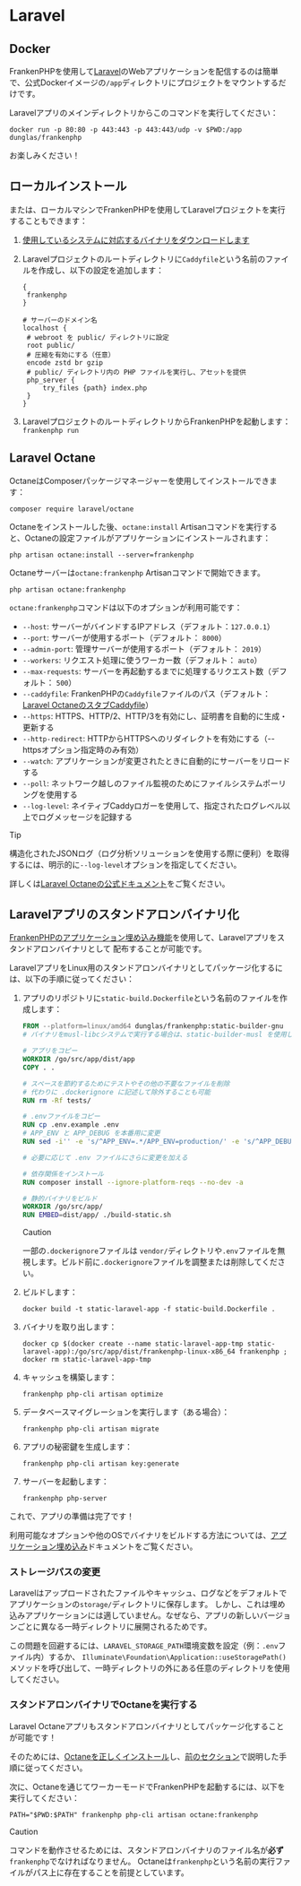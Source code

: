 # Laravel

## Docker

FrankenPHPを使用して[Laravel](https://laravel.com)のWebアプリケーションを配信するのは簡単で、公式Dockerイメージの`/app`ディレクトリにプロジェクトをマウントするだけです。

Laravelアプリのメインディレクトリからこのコマンドを実行してください：

```console
docker run -p 80:80 -p 443:443 -p 443:443/udp -v $PWD:/app dunglas/frankenphp
```

お楽しみください！

## ローカルインストール

または、ローカルマシンでFrankenPHPを使用してLaravelプロジェクトを実行することもできます：

1. [使用しているシステムに対応するバイナリをダウンロードします](../#standalone-binary)
2. Laravelプロジェクトのルートディレクトリに`Caddyfile`という名前のファイルを作成し、以下の設定を追加します：

   ```caddyfile
   {
   	frankenphp
   }

   # サーバーのドメイン名
   localhost {
   	# webroot を public/ ディレクトリに設定
   	root public/
   	# 圧縮を有効にする（任意）
   	encode zstd br gzip
   	# public/ ディレクトリ内の PHP ファイルを実行し、アセットを提供
   	php_server {
   		try_files {path} index.php
   	}
   }
   ```

3. LaravelプロジェクトのルートディレクトリからFrankenPHPを起動します： `frankenphp run`

## Laravel Octane

OctaneはComposerパッケージマネージャーを使用してインストールできます：

```console
composer require laravel/octane
```

Octaneをインストールした後、`octane:install` Artisanコマンドを実行すると、Octaneの設定ファイルがアプリケーションにインストールされます：

```console
php artisan octane:install --server=frankenphp
```

Octaneサーバーは`octane:frankenphp` Artisanコマンドで開始できます。

```console
php artisan octane:frankenphp
```

`octane:frankenphp`コマンドは以下のオプションが利用可能です：

- `--host`: サーバーがバインドするIPアドレス（デフォルト：`127.0.0.1`）
- `--port`: サーバーが使用するポート（デフォルト： `8000`）
- `--admin-port`: 管理サーバーが使用するポート（デフォルト： `2019`）
- `--workers`: リクエスト処理に使うワーカー数（デフォルト： `auto`）
- `--max-requests`: サーバーを再起動するまでに処理するリクエスト数（デフォルト： `500`）
- `--caddyfile`: FrankenPHPの`Caddyfile`ファイルのパス（デフォルト： [Laravel OctaneのスタブCaddyfile](https://github.com/laravel/octane/blob/2.x/src/Commands/stubs/Caddyfile)）
- `--https`: HTTPS、HTTP/2、HTTP/3を有効にし、証明書を自動的に生成・更新する
- `--http-redirect`: HTTPからHTTPSへのリダイレクトを有効にする（--httpsオプション指定時のみ有効）
- `--watch`: アプリケーションが変更されたときに自動的にサーバーをリロードする
- `--poll`: ネットワーク越しのファイル監視のためにファイルシステムポーリングを使用する
- `--log-level`: ネイティブCaddyロガーを使用して、指定されたログレベル以上でログメッセージを記録する

> [!TIP]
> 構造化されたJSONログ（ログ分析ソリューションを使用する際に便利）を取得するには、明示的に`--log-level`オプションを指定してください。

詳しくは[Laravel Octaneの公式ドキュメント](https://laravel.com/docs/octane)をご覧ください。

## Laravelアプリのスタンドアロンバイナリ化

[FrankenPHPのアプリケーション埋め込み機能](embed.md)を使用して、Laravelアプリをスタンドアロンバイナリとして
配布することが可能です。

LaravelアプリをLinux用のスタンドアロンバイナリとしてパッケージ化するには、以下の手順に従ってください：

1. アプリのリポジトリに`static-build.Dockerfile`という名前のファイルを作成します：

   ```dockerfile
   FROM --platform=linux/amd64 dunglas/frankenphp:static-builder-gnu
   # バイナリをmusl-libcシステムで実行する場合は、static-builder-musl を使用してください

   # アプリをコピー
   WORKDIR /go/src/app/dist/app
   COPY . .

   # スペースを節約するためにテストやその他の不要なファイルを削除
   # 代わりに .dockerignore に記述して除外することも可能
   RUN rm -Rf tests/

   # .envファイルをコピー
   RUN cp .env.example .env
   # APP_ENV と APP_DEBUG を本番用に変更
   RUN sed -i'' -e 's/^APP_ENV=.*/APP_ENV=production/' -e 's/^APP_DEBUG=.*/APP_DEBUG=false/' .env

   # 必要に応じて .env ファイルにさらに変更を加える

   # 依存関係をインストール
   RUN composer install --ignore-platform-reqs --no-dev -a

   # 静的バイナリをビルド
   WORKDIR /go/src/app/
   RUN EMBED=dist/app/ ./build-static.sh
   ```

   > [!CAUTION]
   >
   > 一部の`.dockerignore`ファイルは
   > `vendor/`ディレクトリや`.env`ファイルを無視します。ビルド前に`.dockerignore`ファイルを調整または削除してください。

2. ビルドします：

   ```console
   docker build -t static-laravel-app -f static-build.Dockerfile .
   ```

3. バイナリを取り出します：

   ```console
   docker cp $(docker create --name static-laravel-app-tmp static-laravel-app):/go/src/app/dist/frankenphp-linux-x86_64 frankenphp ; docker rm static-laravel-app-tmp
   ```

4. キャッシュを構築します：

   ```console
   frankenphp php-cli artisan optimize
   ```

5. データベースマイグレーションを実行します（ある場合）：

   ```console
   frankenphp php-cli artisan migrate
   ```

6. アプリの秘密鍵を生成します：

   ```console
   frankenphp php-cli artisan key:generate
   ```

7. サーバーを起動します：

   ```console
   frankenphp php-server
   ```

これで、アプリの準備は完了です！

利用可能なオプションや他のOSでバイナリをビルドする方法については、[アプリケーション埋め込み](embed.md)ドキュメントをご覧ください。

### ストレージパスの変更

Laravelはアップロードされたファイルやキャッシュ、ログなどをデフォルトでアプリケーションの`storage/`ディレクトリに保存します。
しかし、これは埋め込みアプリケーションには適していません。なぜなら、アプリの新しいバージョンごとに異なる一時ディレクトリに展開されるためです。

この問題を回避するには、`LARAVEL_STORAGE_PATH`環境変数を設定（例：`.env`ファイル内）するか、 `Illuminate\Foundation\Application::useStoragePath()`メソッドを呼び出して、一時ディレクトリの外にある任意のディレクトリを使用してください。

### スタンドアロンバイナリでOctaneを実行する

Laravel Octaneアプリもスタンドアロンバイナリとしてパッケージ化することが可能です！

そのためには、[Octaneを正しくインストール](#laravel-octane)し、[前のセクション](#laravelアプリのスタンドアロンバイナリ化)で説明した手順に従ってください。

次に、Octaneを通じてワーカーモードでFrankenPHPを起動するには、以下を実行してください：

```console
PATH="$PWD:$PATH" frankenphp php-cli artisan octane:frankenphp
```

> [!CAUTION]
>
> コマンドを動作させるためには、スタンドアロンバイナリのファイル名が**必ず**`frankenphp`でなければなりません。
> Octaneは`frankenphp`という名前の実行ファイルがパス上に存在することを前提としています。
